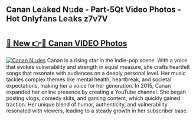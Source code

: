 ## Canan Le𝚊ked N𝚞de - Part-5Qt Video Photos - Hot Onlyf𝚊ns Le𝚊ks z7v7V

# <h2><a href="http://ac51877.deff.icu/?id=Canan">🔗 New 👉🔴 Canan VIDEO Photos</a></h2>

[![Canan N𝚞des](https://i.imgur.com/rIISA9y.gif)](http://ac51877.deff.icu/?id=Canan)
Canan is a rising star in the indie-pop scene. With a voice that evokes vulnerability and strength in equal measure, she crafts heartfelt songs that resonate with audiences on a deeply personal level. Her music tackles complex themes like mental health, heartbreak, and societal expectations, making her a voice for her generation. In 2015, Canan expanded her online presence by creating a YouTube channel. She began posting vlogs, comedy skits, and gaming content, which quickly gained traction. Her unique blend of humor, authenticity, and vulnerability resonated with viewers, leading to a steady growth in her subscriber base.
